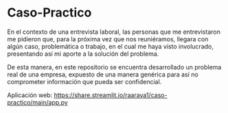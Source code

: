 # Caso-Practico
En el contexto de una entrevista laboral, las personas que me entrevistaron me pidieron que, para la próxima vez que nos reuniéramos, llegara con algún caso, problemática o trabajo, en el cual me haya visto involucrado, presentando así mi aporte a la solución del problema.

De esta manera, en este repositorio se encuentra desarrollado un problema real de una empresa, expuesto de una manera genérica para así no comprometer información que pueda ser confidencial.

Aplicación web: https://share.streamlit.io/raaraya1/caso-practico/main/app.py
